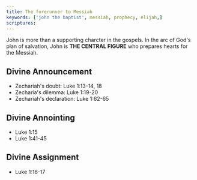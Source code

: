 ```yaml
---
title: The forerunner to Messiah
keywords: ['john the baptist', messiah, prophecy, elijah,]
scriptures:
---
```


John is more than a supporting charcter in the gospels. In the arc of God's plan of salvation, John is **THE CENTRAL FIGURE** who prepares hearts for the Messiah.

## Divine Announcement

- Zechariah's doubt: Luke 1:13-14, 18
- Zecharia's dilemma: Luke 1:19-20
- Zechariah's declaration: Luke 1:62-65

## Divine Annointing

- Luke 1:15
- Luke 1:41-45

## Divine Assignment

- Luke 1:16-17
